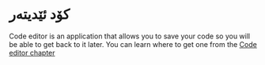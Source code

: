 # کۆد ئێدیتەر

Code editor is an application that allows you to save your code so you will be able to get back to it later. You can learn where to get one from the [Code editor chapter](./code_editor/README.md)